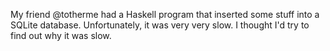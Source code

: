 My friend @totherme had a Haskell program that inserted some stuff into a
SQLite database. Unfortunately, it was very very slow. I thought I'd try to
find out why it was slow.
